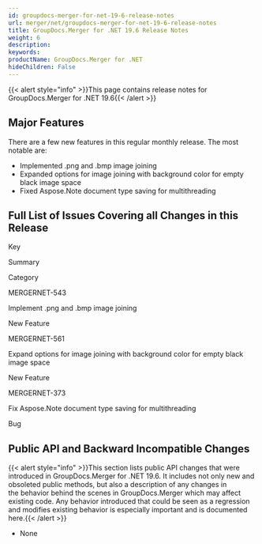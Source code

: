 ```yaml
---
id: groupdocs-merger-for-net-19-6-release-notes
url: merger/net/groupdocs-merger-for-net-19-6-release-notes
title: GroupDocs.Merger for .NET 19.6 Release Notes
weight: 6
description: 
keywords: 
productName: GroupDocs.Merger for .NET
hideChildren: False
---
```

{{< alert style="info" >}}This page contains release notes for GroupDocs.Merger for .NET 19.6{{< /alert >}}

## Major Features

There are a few new features in this regular monthly release. The most notable are:

*   Implemented .png and .bmp image joining
*   Expanded options for image joining with background color for empty black image space
*   Fixed Aspose.Note document type saving for multithreading

## Full List of Issues Covering all Changes in this Release

Key

Summary

Category

MERGERNET-543

Implement .png and .bmp image joining

New Feature

MERGERNET-561

Expand options for image joining with background color for empty black image space

New Feature

MERGERNET-373

Fix Aspose.Note document type saving for multithreading

Bug

## Public API and Backward Incompatible Changes

{{< alert style="info" >}}This section lists public API changes that were introduced in GroupDocs.Merger for .NET 19.6. It includes not only new and obsoleted public methods, but also a description of any changes in the behavior behind the scenes in GroupDocs.Merger which may affect existing code. Any behavior introduced that could be seen as a regression and modifies existing behavior is especially important and is documented here.{{< /alert >}}

*   None

